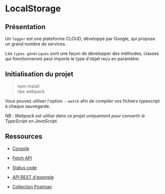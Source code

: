 # LocalStorage

## Présentation

Un `logger` est une plateforme CLOUD, développé par Google, qui propose un grand nombre de services.

Les `types génériques` sont une façon de développer des méthodes, classes qui fonctionneront peut importe le type d'objet reçu en paramètre.

## Initialisation du projet

> npm install<br/>
> npx webpack

Vous pouvez utiliser l'option `--watch` afin de compiler vos fichiers typescript à chaque sauvegarde.

NB : *Webpack est utilisé dans ce projet uniquement pour convertir le TypeScript en JavaScript.*

## Ressources

* [Console](https://developer.mozilla.org/fr/docs/Web/API/Console)
* [Fetch API](https://developer.mozilla.org/en-US/docs/Web/API/Fetch_API)
* [Status code](https://developer.mozilla.org/en-US/docs/Web/HTTP/Status)

* [API REST d'exemple](https://reqres.in/)
* [Collection Postman](https://www.getpostman.com/collections/5098e2284746269bfcd0)